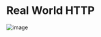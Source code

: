 # Real World HTTP

![image](https://user-images.githubusercontent.com/32632542/70141393-4f757200-16da-11ea-97e7-ca98da6b3686.png)
